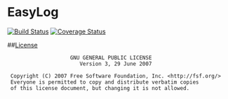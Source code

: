 # EasyLog

[![Build Status](https://travis-ci.org/xdtianyu/EasyLog.svg?branch=master)](https://travis-ci.org/xdtianyu/EasyLog)
[![Coverage Status](https://coveralls.io/repos/github/xdtianyu/EasyLog/badge.svg?branch=master)](https://coveralls.io/github/xdtianyu/EasyLog?branch=master)


##[License](https://github.com/xdtianyu/CallerInfo/blob/master/LICENSE.md)

```
                    GNU GENERAL PUBLIC LICENSE
                       Version 3, 29 June 2007

 Copyright (C) 2007 Free Software Foundation, Inc. <http://fsf.org/>
 Everyone is permitted to copy and distribute verbatim copies
 of this license document, but changing it is not allowed.
 ```
